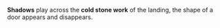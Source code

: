 **Shadows** play across the **cold stone work** of the landing, the shape of a door appears and disappears.